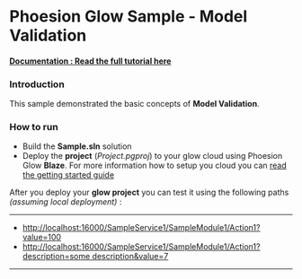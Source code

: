 # Phoesion Glow Sample - Model Validation


#### [Documentation : Read the full tutorial here](https://glow-docs.phoesion.com/articles/Tutorials_Model_Validation.html)


### Introduction
This sample demonstrated the basic concepts of **Model Validation**.


### How to run
- Build the **Sample.sln** solution
- Deploy the **project** (*Project.pgproj*) to your glow cloud using Phoesion Glow **Blaze**. For more information how to setup you cloud you can [read the getting started guide](https://glow-docs.phoesion.com/articles/Getting_Started_DevMachine_Setup.html)


After you deploy your **glow project** you can test it using the following paths *(assuming local deployment)* :

---

- [http://localhost:16000/SampleService1/SampleModule1/Action1?value=100](http://localhost:16000/SampleService1/SampleModule1/Action1?value=100) 
- [http://localhost:16000/SampleService1/SampleModule1/Action1?description=some description&value=7](http://localhost:16000/SampleService1/SampleModule1/Action1?description=some%20description&value=7) 

---



